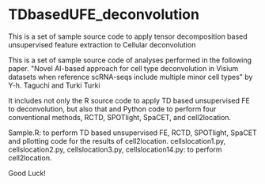 # TDbasedUFE_deconvolution
This is a set of sample source code to apply tensor decomposition based unsupervised feature extraction to Cellular deconvolution 

This is a set of sample source code of analyses performed in the following paper.
"Novel AI-based approach for cell type deconvolution in Visium datasets when reference scRNA-seqs include multiple minor cell types" by Y-h. Taguchi and Turki Turki

It includes not only the R source code to apply TD based unsupervised FE to deconvolution, but also that and Python code to perform four conventional methods, RCTD, SPOTlight, SpaCET, and cell2location. 

Sample.R: to perform TD based unsupervised FE, RCTD, SPOTlight, SpaCET and pllotting code for the results of cell2location.
cellslocation1.py, cellslocation2.py, cellslocation3.py, cellslocation14.py: to perform cell2location.

Good Luck!
